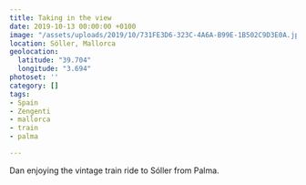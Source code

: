 ```yaml
---
title: Taking in the view
date: 2019-10-13 00:00:00 +0100
image: "/assets/uploads/2019/10/731FE3D6-323C-4A6A-B99E-1B502C9D3E0A.jpeg"
location: Sóller, Mallorca
geolocation:
  latitude: "39.704"
  longitude: "3.694"
photoset: ''
category: []
tags:
- Spain
- Zengenti
- mallorca
- train
- palma

---
```

Dan enjoying the vintage train ride to Sóller from Palma. 